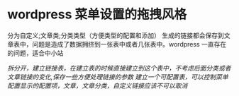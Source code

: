 # wordpress 菜单设置的拖拽风格
分为自定义;文章类;分类类型<red>（方便类型的配置和添加）</red>
生成的链接都会保存到文章表中，问题是造成了数据拥挤到一张表中或者几张表中。<red>wordpress 一直存在的问题，适合中小站</red>

*拆分开，建立链接表，在建立表的时候直接建立到这个表中，不考虑后面分类或者文章链接的变化,保存一些方便处理链接的参数* 
*建立一个可配置表，可以控制菜单配置显示的配置项，文章，文章分类，自定义链接应该不可以取消*
